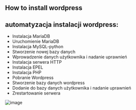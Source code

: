 ## How to install wordpress

## automatyzacja instalacji wordpress:
* Instalacja MariaDB
* Uruchomienie MariaDB
* Instalacja MySQL-python
* Stworzenie nowej bazy danych
* Wprowadzenie danych użytkownika i nadanie uprawnień
* Instalacja serwera HTTP
* Instalacja EPEL
* Instalacja PHP
* Pobranie Wordpress
* Stworzenie bazy danych wordpress
* Dodanie do bazy danych użytkownika i nadanie uprawnień
* Zrestartowanie serwera

![image](https://user-images.githubusercontent.com/56258622/149013385-ae080bf7-f6dc-4eb1-a3cd-f4684029cda7.png)
